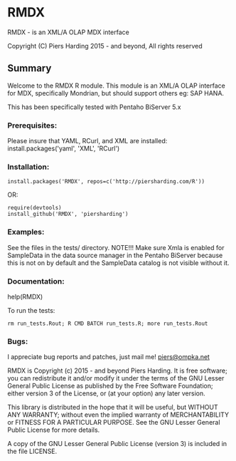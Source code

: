 RMDX
====

RMDX - is an XML/A OLAP MDX interface

Copyright (C) Piers Harding 2015 - and beyond, All rights reserved

## Summary

Welcome to the RMDX R module.  This module is an XML/A OLAP interface for MDX, specifically Mondrian, but should support others eg: SAP HANA.

This has been specifically tested with Pentaho BiServer 5.x


### Prerequisites:
Please insure that YAML, RCurl, and XML are installed:
install.packages('yaml', 'XML', 'RCurl')


### Installation:

    install.packages('RMDX', repos=c('http://piersharding.com/R'))

OR:

    require(devtools)
    install_github('RMDX', 'piersharding')

### Examples:

 See the files in the tests/ directory.
 NOTE!!! Make sure Xmla is enabled for SampleData in the data source manager in the Pentaho BiServer because this is not on by default and the SampleData catalog is not visible without it.

### Documentation:
 help(RMDX)

To run the tests:

    rm run_tests.Rout; R CMD BATCH run_tests.R; more run_tests.Rout

### Bugs:
I appreciate bug reports and patches, just mail me! piers@ompka.net

RMDX is Copyright (c) 2015 - and beyond Piers Harding.
It is free software; you can redistribute it and/or
modify it under the terms of the GNU Lesser General Public
License as published by the Free Software Foundation; either
version 3 of the License, or (at your option) any later version.

This library is distributed in the hope that it will be useful,
but WITHOUT ANY WARRANTY; without even the implied warranty of
MERCHANTABILITY or FITNESS FOR A PARTICULAR PURPOSE.  See the GNU
Lesser General Public License for more details.

A copy of the GNU Lesser General Public License (version 3) is included in
the file LICENSE.

